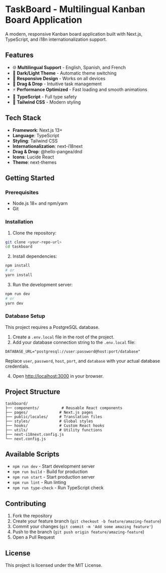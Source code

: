 # TaskBoard - Multilingual Kanban Board Application

A modern, responsive Kanban board application built with Next.js, TypeScript, and i18n internationalization support.

## Features

- 🌐 **Multilingual Support** - English, Spanish, and French
- 🌙 **Dark/Light Theme** - Automatic theme switching
- 📱 **Responsive Design** - Works on all devices
- 🎯 **Drag & Drop** - Intuitive task management
- ⚡ **Performance Optimized** - Fast loading and smooth animations
- 🔧 **TypeScript** - Full type safety
- 🎨 **Tailwind CSS** - Modern styling

## Tech Stack

- **Framework**: Next.js 13+
- **Language**: TypeScript
- **Styling**: Tailwind CSS
- **Internationalization**: next-i18next
- **Drag & Drop**: @hello-pangea/dnd
- **Icons**: Lucide React
- **Theme**: next-themes

## Getting Started

### Prerequisites

- Node.js 18+ and npm/yarn
- Git

### Installation

1. Clone the repository:
```bash
git clone <your-repo-url>
cd taskboard
```

2. Install dependencies:
```bash
npm install
# or
yarn install
```

3. Run the development server:
```bash
npm run dev
# or
yarn dev
```

### Database Setup

This project requires a PostgreSQL database. 

1.  Create a `.env.local` file in the root of the project.
2.  Add your database connection string to the `.env.local` file:

```
DATABASE_URL="postgresql://user:password@host:port/database"
```

Replace `user`, `password`, `host`, `port`, and `database` with your actual database credentials.

4. Open [http://localhost:3000](http://localhost:3000) in your browser.

## Project Structure

```
taskboard/
├── components/          # Reusable React components
├── pages/              # Next.js pages
├── public/locales/     # Translation files
├── styles/             # Global styles
├── hooks/              # Custom React hooks
├── utils/              # Utility functions
├── next-i18next.config.js
└── next.config.js
```

## Available Scripts

- `npm run dev` - Start development server
- `npm run build` - Build for production
- `npm run start` - Start production server
- `npm run lint` - Run linting
- `npm run type-check` - Run TypeScript check

## Contributing

1. Fork the repository
2. Create your feature branch (`git checkout -b feature/amazing-feature`)
3. Commit your changes (`git commit -m 'Add some amazing feature'`)
4. Push to the branch (`git push origin feature/amazing-feature`)
5. Open a Pull Request

## License

This project is licensed under the MIT License.